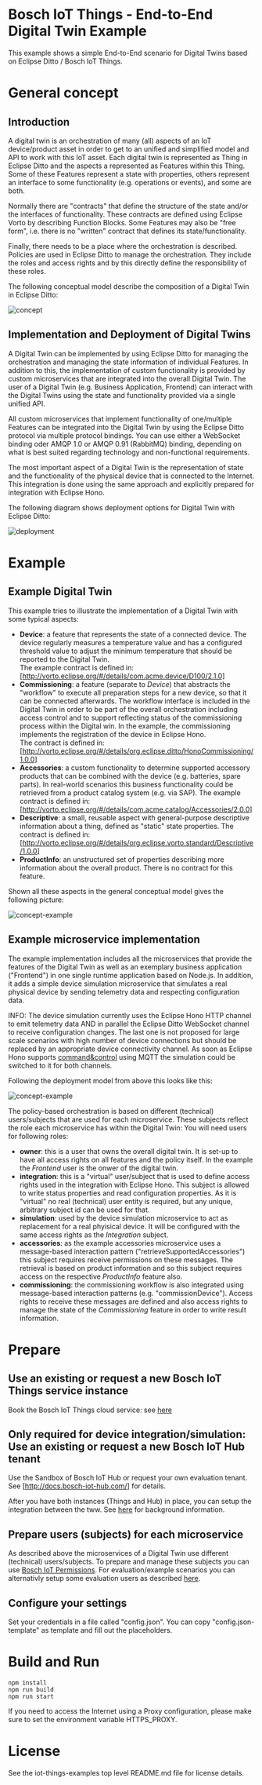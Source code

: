 # Bosch IoT Things - End-to-End Digital Twin Example

This example shows a simple End-to-End scenario for Digital Twins based on Eclipse Ditto / Bosch IoT Things.

# General concept

## Introduction

A digital twin is an orchestration of many (all) aspects of an IoT device/product asset in order to get to an unified and simplified model and API to work with this IoT asset.
Each digital twin is represented as Thing in Eclipse Ditto and the aspects a represented as Features within this Thing.\
Some of these Features represent a state with properties, others represent an interface to some functionality (e.g. operations or events), and some are both.

Normally there are "contracts" that define the structure of the state and/or the interfaces of functionality. These contracts are defined using Eclipse Vorto by describing Function Blocks. Some Features may also be "free form", i.e. there is no "written" contract that defines its state/functionality.

Finally, there needs to be a place where the orchestration is described. Policies are used in Eclipse Ditto to manage the orchestration. They include the roles and access rights and by this directly define the responsibility of these roles.

The following conceptual model describe the composition of a Digital Twin in Eclipse Ditto:

![concept](doc/digitaltwin-concept.png)

## Implementation and Deployment of Digital Twins

A Digital Twin can be implemented by using Eclipse Ditto for managing the orchestration and managing the state information of individual Features. In addition to this, the implementation of custom functionality is provided by custom microservices that are integrated into the overall Digital Twin.
The user of a Digital Twin (e.g. Business Application, Frontend) can interact with the Digital Twins using the state and functionality provided via a single unified API.

All custom microservices that implement functionality of one/multiple Features can be integrated into the Digital Twin by using the Eclipse Ditto protocol via multiple protocol bindings. You can use either a WebSocket binding oder AMQP 1.0 or AMQP 0.91 (RabbitMQ) binding, depending on what is best suited regarding technology and non-functional requirements.

The most important aspect of a Digital Twin is the representation of state and the functionality of the physical device that is connected to the Internet. This integration is done using the same approach and explicitly prepared for integration with Eclipse Hono.

The following diagram shows deployment options for Digital Twin with Eclipse Ditto:

![deployment](doc/digitaltwin-deployment.png)

# Example

## Example Digital Twin

This example tries to illustrate the implementation of a Digital Twin with some typical aspects:
- **Device**: a feature that represents the state of a connected device. The device regularly measures a temperature value and has a configured threshold value to adjust the minimum temperature that should be reported to the Digital Twin.\
The example contract is defined in: [http://vorto.eclipse.org/#/details/com.acme.device/D100/2.1.0]
- **Commissioning**: a feature (separate to _Device_) that abstracts the "workflow" to execute all preparation steps for a new device, so that it can be connected afterwards. The workflow interface is included in the Digital Twin in order to be part of the overall orchestration including access control and to support reflecting status of the commissioning process within the Digital win. In the example, the commissioning implements the registration of the device in Eclipse Hono.\
The contract is defined in: [http://vorto.eclipse.org/#/details/org.eclipse.ditto/HonoCommissioning/1.0.0]
- **Accessories**: a custom functionality to determine supported accessory products that can be combined with the device (e.g. batteries, spare parts). In real-world scenarios this business functionality could be retrieved from a product catalog system (e.g. via SAP).
The example contract is defined in: [http://vorto.eclipse.org/#/details/com.acme.catalog/Accessories/2.0.0]
- **Descriptive**: a small, reusable aspect with general-purpose descriptive information about a thing, defined as "static" state properties.
The contract is defined in: [http://vorto.eclipse.org/#/details/org.eclipse.vorto.standard/Descriptive/1.0.0]
- **ProductInfo**: an unstructured set of properties describing more information about the overall product. There is no contract for this feature.

Shown all these aspects in the general conceptual model gives the following picture:

![concept-example](doc/digitaltwin-concept-example.png)

## Example microservice implementation

The example implementation includes all the microservices that provide the features of the Digital Twin as well as an exemplary business application ("Frontend") in one single runtime application based on Node.js.
In addition, it adds a simple device simulation microservice that simulates a real physical device by sending telemetry data and respecting configuration data.

INFO: The device simulation currently uses the Eclipse Hono HTTP channel to emit telemetry data AND in parallel the Eclipse Ditto WebSocket channel to receive configuration changes. The last one is not proposed for large scale scenarios with high number of device connections but should be replaced by an appropriate device connectivity channel. As soon as Eclipse Hono supports [command&control](https://www.eclipse.org/hono/api/command-and-control-api/) using MQTT the simulation could be switched to it for both channels.

Following the deployment model from above this looks like this:

![concept-example](doc/digitaltwin-deployment-example.png)

The policy-based orchestration is based on different (technical) users/subjects that are used for each microservice. These subjects reflect the role each microservice has within the Digital Twin:
You will need users for following roles:
- **owner**: this is a user that owns the overall digital twin. It is set-up to have all access rights on all features and the policy itself. In the example the _Frontend_ user is the onwer of the digital twin.
- **integration**: this is a "virtual" user/subject that is used to define access rights used in the integration with Eclipse Hono. This subject is allowed to write status properties and read configuration properties. As it is "virtual" no real (technical) user entity is required, but any unique, arbitrary subject id can be used for that.
- **simulation**: used by the device simulation microservice to act as replacement for a real phyisical device. It will be configured with the same access rights as the _Integration_ subject.
- **accessories**: as the example accessories microservice uses a message-based interaction pattern ("retrieveSupportedAccessories") this subject requires receive permissions on these messages. The retrieval is based on product information and so this subject requires access on the respective _ProductInfo_ feature also.
- **commissioning**: the commissioning workflow is also integrated using message-based interaction patterns (e.g. "commissionDevice"). Access rights to receive these messages are defined and also access rights to manage the state of the _Commissioning_ feature in order to write result information.

# Prepare

## Use an existing or request a new Bosch IoT Things service instance

Book the Bosch IoT Things cloud service: see [here](https://things.s-apps.de1.bosch-iot-cloud.com/dokuwiki/doku.php?id=002_getting_started:booking:booking)

## Only required for device integration/simulation: Use an existing or request a new Bosch IoT Hub tenant

Use the Sandbox of Bosch IoT Hub or request your own evaluation tenant. See [http://docs.bosch-iot-hub.com/] for details.

After you have both instances (Things and Hub) in place, you can setup the integration between the tww.
See [here](https://things.s-apps.de1.bosch-iot-cloud.com/dokuwiki/doku.php?id=005_dev_guide:006_message:007_protocol_bindings:amqp10_binding) for background information.

## Prepare users (subjects) for each microservice

As described above the microservices of a Digital Twin use different (technical) users/subjects. To prepare and manage these subjects you can use [Bosch IoT Permissions](https://www.bosch-iot-suite.com/permissions/).
For evaluation/example scenarios you can alternativly setup some evaluation users as described [here](https://things.s-apps.de1.bosch-iot-cloud.com/dokuwiki/doku.php?id=006_demo:01_createuser).

## Configure your settings

Set your credentials in a file called "config.json". You can copy "config.json-template" as template and fill out the placeholders.

# Build and Run

```
npm install
npm run build
npm run start
```

If you need to access the Internet using a Proxy configuration, please make sure to set the environment variable HTTPS_PROXY.

# License
See the iot-things-examples top level README.md file for license details.
